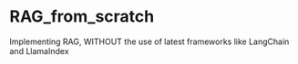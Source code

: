 # RAG_from_scratch

Implementing RAG, WITHOUT the use of latest frameworks like LangChain and LlamaIndex
